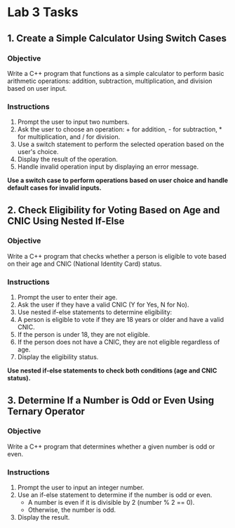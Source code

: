 # Lab 3 Tasks

## 1. Create a Simple Calculator Using Switch Cases

### Objective

Write a C++ program that functions as a simple calculator to perform basic arithmetic operations: addition, subtraction, multiplication, and division based on user input.

### Instructions

1. Prompt the user to input two numbers. 
2. Ask the user to choose an operation: + for addition, - for subtraction, * for multiplication, and / for division. 
3. Use a switch statement to perform the selected operation based on the user's choice. 
4. Display the result of the operation. 
5. Handle invalid operation input by displaying an error message.

**Use a switch case to perform operations based on user choice and handle default cases for invalid inputs.**

## 2. Check Eligibility for Voting Based on Age and CNIC Using Nested If-Else

### Objective

Write a C++ program that checks whether a person is eligible to vote based on their age and CNIC (National Identity Card) status.

### Instructions

1. Prompt the user to enter their age. 
2. Ask the user if they have a valid CNIC (Y for Yes, N for No). 
3. Use nested if-else statements to determine eligibility: 
4. A person is eligible to vote if they are 18 years or older and have a valid CNIC. 
5. If the person is under 18, they are not eligible. 
6. If the person does not have a CNIC, they are not eligible regardless of age. 
7. Display the eligibility status.

**Use nested if-else statements to check both conditions (age and CNIC status).**

## 3. Determine If a Number is Odd or Even Using Ternary Operator

### Objective

Write a C++ program that determines whether a given number is odd or even.

### Instructions

1. Prompt the user to input an integer number. 
2. Use an if-else statement to determine if the number is odd or even. 
    - A number is even if it is divisible by 2 (number % 2 == 0). 
    - Otherwise, the number is odd. 
3. Display the result.